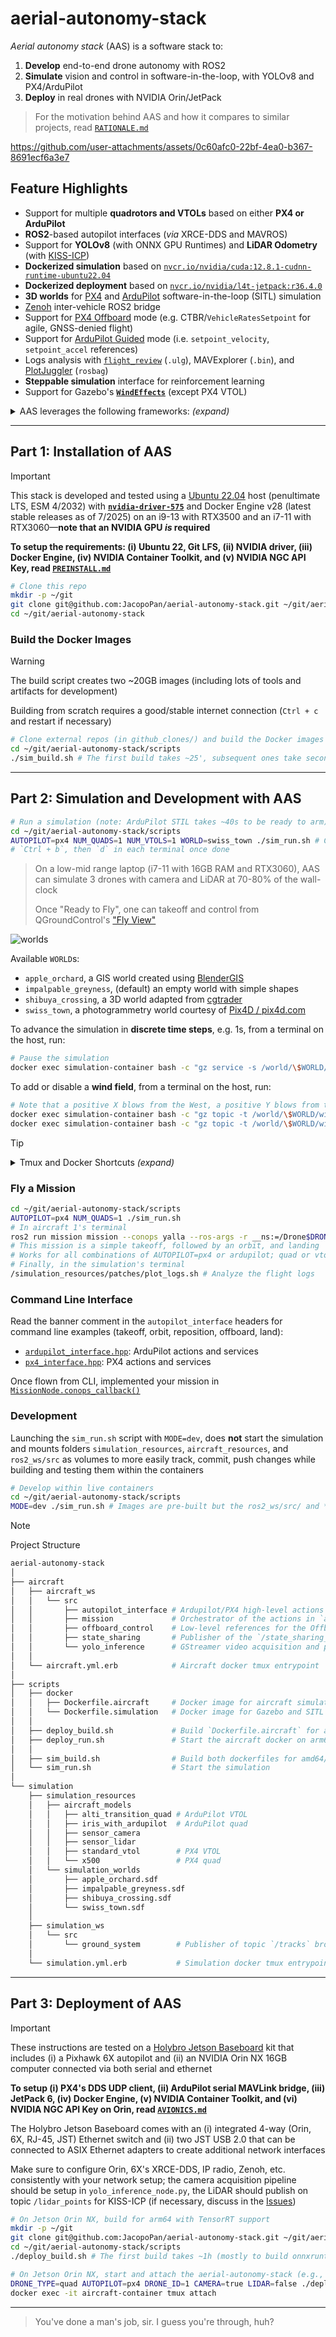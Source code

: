 # aerial-autonomy-stack

*Aerial autonomy stack* (AAS) is a software stack to:

1. **Develop** end-to-end drone autonomy with ROS2
2. **Simulate** vision and control in software-in-the-loop, with YOLOv8 and PX4/ArduPilot
3. **Deploy** in real drones with NVIDIA Orin/JetPack

> For the motivation behind AAS and how it compares to similar projects, read [`RATIONALE.md`](/supplementary/RATIONALE.md)

https://github.com/user-attachments/assets/0c60afc0-22bf-4ea0-b367-8691ecf6a3e7

## Feature Highlights

- Support for multiple **quadrotors and VTOLs** based on either **PX4 or ArduPilot**
- **ROS2**-based autopilot interfaces (*via* XRCE-DDS and MAVROS)
- Support for **YOLOv8** (with ONNX GPU Runtimes) and **LiDAR Odometry** (with [KISS-ICP](https://github.com/PRBonn/kiss-icp))
- **Dockerized simulation** based on [`nvcr.io/nvidia/cuda:12.8.1-cudnn-runtime-ubuntu22.04`](https://catalog.ngc.nvidia.com/orgs/nvidia/containers/cuda/tags)
- **Dockerized deployment** based on [`nvcr.io/nvidia/l4t-jetpack:r36.4.0`](https://catalog.ngc.nvidia.com/orgs/nvidia/containers/l4t-jetpack/tags)
- **3D worlds** for [PX4](https://docs.px4.io/main/en/simulation/#sitl-simulation-environment) and [ArduPilot](https://ardupilot.org/dev/docs/sitl-simulator-software-in-the-loop.html#sitl-architecture) software-in-the-loop (SITL) simulation
- [Zenoh](https://github.com/eclipse-zenoh/zenoh-plugin-ros2dds) inter-vehicle ROS2 bridge
- Support for [PX4 Offboard](https://docs.px4.io/main/en/flight_modes/offboard.html) mode (e.g. CTBR/`VehicleRatesSetpoint` for agile, GNSS-denied flight) 
- Support for [ArduPilot Guided](https://ardupilot.org/copter/docs/ac2_guidedmode.html) mode (i.e. `setpoint_velocity`, `setpoint_accel` references)
- Logs analysis with [`flight_review`](https://github.com/PX4/flight_review) (`.ulg`), MAVExplorer (`.bin`), and [PlotJuggler](https://github.com/facontidavide/PlotJuggler) (`rosbag`)
- **Steppable simulation** interface for reinforcement learning
- Support for Gazebo's [**`WindEffects`**](https://github.com/gazebosim/gz-sim/blob/gz-sim10/examples/worlds/wind.sdf) (except PX4 VTOL)

<details>
<summary>AAS leverages the following frameworks: <i>(expand)</i></summary>

> [*ROS2 Humble*](https://docs.ros.org/en/rolling/Releases.html) (LTS, EOL 5/2027), [*Gazebo Sim Harmonic*](https://gazebosim.org/docs/latest/releases/) (LTS, EOL 9/2028), [*PX4 1.16*](https://github.com/PX4/PX4-Autopilot/releases) interfaced *via* [XRCE-DDS](https://github.com/eProsima/Micro-XRCE-DDS/releases), [*ArduPilot 4.6*](https://github.com/ArduPilot/ardupilot/releases) interfaced *via* [MAVROS](https://github.com/mavlink/mavros/releases), [*YOLOv8*](https://github.com/ultralytics/ultralytics/releases) on [*ONNX Runtime 1.22*](https://onnxruntime.ai/getting-started) (latest stable releases as of 8/2025), [*L4T 36* (Ubuntu 22-based)/*JetPack 6*](https://developer.nvidia.com/embedded/jetpack-archive) (for deployment only, latest major release as of 8/2025)

</details>

---

## Part 1: Installation of AAS

> [!IMPORTANT]
> This stack is developed and tested using a [Ubuntu 22.04](https://ubuntu.com/about/release-cycle) host (penultimate LTS, ESM 4/2032) with [**`nvidia-driver-575`**](https://developer.nvidia.com/datacenter-driver-archive) and Docker Engine v28 (latest stable releases as of 7/2025) on an i9-13 with RTX3500 and an i7-11 with RTX3060—**note that an NVIDIA GPU *is* required**
> 
> **To setup the requirements: (i) Ubuntu 22, Git LFS, (ii) NVIDIA driver, (iii) Docker Engine, (iv) NVIDIA Container Toolkit, and (v) NVIDIA NGC API Key, read [`PREINSTALL.md`](/supplementary/PREINSTALL.md)**

```sh
# Clone this repo
mkdir -p ~/git
git clone git@github.com:JacopoPan/aerial-autonomy-stack.git ~/git/aerial-autonomy-stack
cd ~/git/aerial-autonomy-stack
```

### Build the Docker Images

> [!WARNING]
> The build script creates two ~20GB images (including lots of tools and artifacts for development)
> 
> Building from scratch requires a good/stable internet connection (`Ctrl + c` and restart if necessary)

```sh
# Clone external repos (in github_clones/) and build the Docker images
cd ~/git/aerial-autonomy-stack/scripts
./sim_build.sh # The first build takes ~25', subsequent ones take seconds to minutes
```

---

## Part 2: Simulation and Development with AAS

```sh
# Run a simulation (note: ArduPilot STIL takes ~40s to be ready to arm)
cd ~/git/aerial-autonomy-stack/scripts
AUTOPILOT=px4 NUM_QUADS=1 NUM_VTOLS=1 WORLD=swiss_town ./sim_run.sh # Check the script for more options
# `Ctrl + b`, then `d` in each terminal once done
```

> On a low-mid range laptop (i7-11 with 16GB RAM and RTX3060), AAS can simulate 3 drones with camera and LiDAR at 70-80% of the wall-clock
>
> Once "Ready to Fly", one can takeoff and control from QGroundControl's ["Fly View"](https://docs.qgroundcontrol.com/master/en/qgc-user-guide/fly_view/fly_view.html)

![worlds](https://github.com/user-attachments/assets/45a2f2ad-cc31-4d71-aa2e-4fe542a59a77)

Available `WORLD`s:
- `apple_orchard`, a GIS world created using [BlenderGIS](https://github.com/domlysz/BlenderGIS)
- `impalpable_greyness`, (default) an empty world with simple shapes
- `shibuya_crossing`, a 3D world adapted from [cgtrader](https://www.cgtrader.com/)
- `swiss_town`, a photogrammetry world courtesy of [Pix4D / pix4d.com](https://support.pix4d.com/hc/en-us/articles/360000235126)

To advance the simulation in **discrete time steps**, e.g. 1s, from a terminal on the host, run:

```sh
# Pause the simulation
docker exec simulation-container bash -c "gz service -s /world/\$WORLD/control --reqtype gz.msgs.WorldControl --reptype gz.msgs.Boolean --req 'multi_step: 250, pause: true'" # Adjust multi_step based on the value of max_step_size in the world's .sdf 
```

To add or disable a **wind field**, from a terminal on the host, run:

```sh
# Note that a positive X blows from the West, a positive Y blows from the South
docker exec simulation-container bash -c "gz topic -t /world/\$WORLD/wind/ -m gz.msgs.Wind  -p 'linear_velocity: {x: 0.0 y: 3.0}, enable_wind: true'"
docker exec simulation-container bash -c "gz topic -t /world/\$WORLD/wind/ -m gz.msgs.Wind  -p 'enable_wind: false'"
```

> [!TIP]
> <details>
> <summary>Tmux and Docker Shortcuts <i>(expand)</i></summary>
> 
> - Move between Tmux windows with `Ctrl + b`, then `n`, `p`
> - Move between Tmux panes with `Ctrl + b`, then `arrow keys`
> - Enter copy mode to scroll back with `Ctrl + [`, then `arrow keys`, exit with `q`
> - Split a Tmux window with `Ctrl + b`, then `"` (horizontal) or `%` (vertical)
> - Detach Tmux with `Ctrl + b`, then `d`
> ```sh
> tmux list-sessions # List all sessions
> tmux attach-session -t [session_name] # Reattach a session
> tmux kill-session -t [session_name] # Kill a session
> tmux kill-server # Kill all sessions
> ```
> Docker hygiene:
> ```sh
> docker ps -a # List containers
> docker stop $(docker ps -q) # Stop all containers
> docker container prune # Remove all stopped containers
> 
> docker images # List images
> docker image prune # Remove untagged images
> docker rmi <image_name_or_id> # Remove a specific image
> docker builder prune # Clear the cache system wide
> ```
> </details>

### Fly a Mission

```sh
cd ~/git/aerial-autonomy-stack/scripts
AUTOPILOT=px4 NUM_QUADS=1 ./sim_run.sh
# In aircraft 1's terminal
ros2 run mission mission --conops yalla --ros-args -r __ns:=/Drone$DRONE_ID -p use_sim_time:=true
# This mission is a simple takeoff, followed by an orbit, and landing
# Works for all combinations of AUTOPILOT=px4 or ardupilot; quad or vtol
# Finally, in the simulation's terminal
/simulation_resources/patches/plot_logs.sh # Analyze the flight logs
```

### Command Line Interface

Read the banner comment in the `autopilot_interface` headers for command line examples (takeoff, orbit, reposition, offboard, land):

- [`ardupilot_interface.hpp`](/aircraft/aircraft_ws/src/autopilot_interface/src/ardupilot_interface.hpp): ArduPilot actions and services
- [`px4_interface.hpp`](/aircraft/aircraft_ws/src/autopilot_interface/src/px4_interface.hpp): PX4 actions and services

Once flown from CLI, implemented your mission in [`MissionNode.conops_callback()`](/aircraft/aircraft_ws/src/mission/mission/mission_node.py)


### Development

Launching the `sim_run.sh` script with `MODE=dev`, does **not** start the simulation and mounts folders `simulation_resources`, `aircraft_resources`, and `ros2_ws/src` as volumes to more easily track, commit, push changes while building and testing them within the containers

```sh
# Develop within live containers
cd ~/git/aerial-autonomy-stack/scripts
MODE=dev ./sim_run.sh # Images are pre-built but the ros2_ws/src/ and *_resources/ folders are mounted from the host
```

> [!NOTE]
> Project Structure
> 
> ```sh
> aerial-autonomy-stack
> │
> ├── aircraft
> │   ├── aircraft_ws
> │   │   └── src
> │   │       ├── autopilot_interface # Ardupilot/PX4 high-level actions (Takeoff, Orbit, Offboard, Land)
> │   │       ├── mission             # Orchestrator of the actions in `autopilot_interface` 
> │   │       ├── offboard_control    # Low-level references for the Offboard action in `autopilot_interface` 
> │   │       ├── state_sharing       # Publisher of the `/state_sharing_drone_N` topic broadcasted by Zenoh
> │   │       └── yolo_inference      # GStreamer video acquisition and publisher of YOLO bounding boxes
> │   │
> │   └── aircraft.yml.erb            # Aircraft docker tmux entrypoint
> │
> ├── scripts
> │   ├── docker
> │   │   ├── Dockerfile.aircraft     # Docker image for aircraft simulation and deployment
> │   │   └── Dockerfile.simulation   # Docker image for Gazebo and SITL simulation
> │   │
> │   ├── deploy_build.sh             # Build `Dockerfile.aircraft` for arm64/Orin
> │   ├── deploy_run.sh               # Start the aircraft docker on arm64/Orin
> │   │
> │   ├── sim_build.sh                # Build both dockerfiles for amd64/simulation
> │   └── sim_run.sh                  # Start the simulation
> │
> └── simulation
>     ├── simulation_resources
>     │   ├── aircraft_models
>     │   │   ├── alti_transition_quad # ArduPilot VTOL
>     │   │   ├── iris_with_ardupilot  # ArduPilot quad
>     │   │   ├── sensor_camera
>     │   │   ├── sensor_lidar
>     │   │   ├── standard_vtol        # PX4 VTOL
>     │   │   └── x500                 # PX4 quad
>     │   └── simulation_worlds
>     │       ├── apple_orchard.sdf
>     │       ├── impalpable_greyness.sdf
>     │       ├── shibuya_crossing.sdf
>     │       └── swiss_town.sdf
>     │
>     ├── simulation_ws
>     │   └── src
>     │       └── ground_system        # Publisher of topic `/tracks` broadcasted by Zenoh
>     │
>     └── simulation.yml.erb           # Simulation docker tmux entrypoint
> ```

---

## Part 3: Deployment of AAS

> [!IMPORTANT]
> These instructions are tested on a [Holybro Jetson Baseboard](https://holybro.com/products/pixhawk-jetson-baseboard) kit that includes (i) a Pixhawk 6X autopilot and (ii) an NVIDIA Orin NX 16GB computer connected via both serial and ethernet
> 
> **To setup (i) PX4's DDS UDP client, (ii) ArduPilot serial MAVLink bridge, (iii) JetPack 6, (iv) Docker Engine, (v) NVIDIA Container Toolkit, and (vi) NVIDIA NGC API Key on Orin, read [`AVIONICS.md`](/supplementary/AVIONICS.md)**
>
> The Holybro Jetson Baseboard comes with an (i) integrated 4-way (Orin, 6X, RJ-45, JST) Ethernet switch and (ii) two JST USB 2.0 that can be connected to ASIX Ethernet adapters to create additional network interfaces
> 
> Make sure to configure Orin, 6X's XRCE-DDS, IP radio, Zenoh, etc. consistently with your network setup; the camera acquisition pipeline should be setup in `yolo_inference_node.py`, the LiDAR should publish on topic `/lidar_points` for KISS-ICP (if necessary, discuss in the [Issues](https://github.com/JacopoPan/aerial-autonomy-stack/issues))


```sh
# On Jetson Orin NX, build for arm64 with TensorRT support
mkdir -p ~/git
git clone git@github.com:JacopoPan/aerial-autonomy-stack.git ~/git/aerial-autonomy-stack
cd ~/git/aerial-autonomy-stack/scripts
./deploy_build.sh # The first build takes ~1h (mostly to build onnxruntime-gpu from source)
```

```sh
# On Jetson Orin NX, start and attach the aerial-autonomy-stack (e.g., from ssh)
DRONE_TYPE=quad AUTOPILOT=px4 DRONE_ID=1 CAMERA=true LIDAR=false ./deploy_run.sh
docker exec -it aircraft-container tmux attach
```

---
> You've done a man's job, sir. I guess you're through, huh?

<!-- 

## TODOs

- Allow quad/VTOL mixed simulation

    offset vtols in y instead

    Handle:
    <% if drone_type == 'quad' %>
          sed -i 's/virtualJoystickAutoCenterThrottle=false/virtualJoystickAutoCenterThrottle=true/g' /home/qgcuser/.config/QGroundControl/QGroundControl.ini &&
          <% end %>
          gosu qgcuser /squashfs-root/AppRun -geometry 800x600+960+540

- https://developer.nvidia.com/embedded/learn/tutorials/first-picture-csi-usb-camera
- https://github.com/Livox-SDK/livox_ros_driver2
- Simplify ArdupilotInterface
- Add state estimation package/node
- Add bounding-box-based Offboard
- Create smaller docker images to use GitHub Actions
- For PX4 quad max tilt maneuver, zero the anti-windup gain: const float arw_gain = 2.f / _gain_vel_p(0);
- ????
- Profit

### Known Issues

- QGC is started with a virtual joystick (with low throttle for VTOLs and centered throttle for quads), this is reflective of real-life but note that this counts as "RC loss" when switching focus from one autopilot instance to another
- ArduPilot CIRCLE mode for quads require to explicitly center the virtual throttle with 'rc 3 1500' to keep altitude
- Gazebo WindEffects plugin is disabled for PX4 standard_vtol
- Command 178 MAV_CMD_DO_CHANGE_SPEED is accepted but not effective in changing speed for ArduPilot VTOL
- ArduPilot SITL for Iris uses option -f that also sets "external": True, this is not the case for the Alti Transition from ArduPilot/SITL_Models 
- In ArdupilotInterface's action callbacks, std::shared_lock<std::shared_mutex> lock(node_data_mutex_); could be used on the reads of lat_, lon_, alt_
- In yolo_inference_node.py, cannot open GPU accelerated (nvh264dec) GStreamer pipeline with cv2.VideoCapture, might need to recompile OpenCV to have both CUDA and GStreamer support (or use python3-gi gir1.2-gst-plugins-base-1.0 gir1.2-gstreamer-1.0 and circumvent OpenCV)
- QGC does not save roll and pitch in the telemetry bar for PX4 VTOLs (MAV_TYPE 22)



-->
